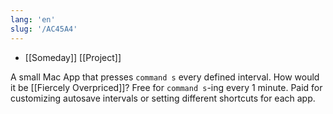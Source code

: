 ```yaml
---
lang: 'en'
slug: '/AC45A4'
---
```


- [[Someday]] [[Project]]

A small Mac App that presses `command s` every defined interval.
How would it be [[Fiercely Overpriced]]?
Free for `command s`-ing every 1 minute.
Paid for customizing autosave intervals or setting different shortcuts for each app.
